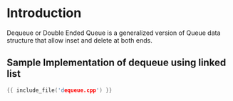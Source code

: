 # Introduction

Dequeue or Double Ended Queue is a generalized version of Queue data
structure that allow inset and delete at both ends.

## Sample Implementation of dequeue using linked list

```c
{{ include_file('dequeue.cpp') }}
```
